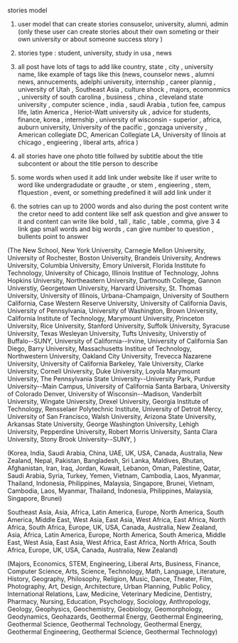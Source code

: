 stories model

1. user model that can create stories consuselor, university, alumni, admin (only these user can create stories about their own someting or their own university or about someone success story )

2. stories type : student, university, study in usa , news

3. all post have lots of tags to add like country, state , city , university name, like example of tags like this (news, counselor news , alumni news, annucements, adelphi university, internship , career plannig , university of Utah , Southeast Asia , culture shock , majors, ecomonmics , university of south carolina , business , china , cleveland state university , computer science , india , saudi Arabia , tution fee, campus life, latin America , Heriot-Watt university uk , advice for students, finance, korea , internship , university of wisconsin - superior , africa, auburn university, University of the pacific , gonzaga university , American collegiate DC, American Collegiate LA, University of llinois at chicago , engieering , liberal arts, africa )


4) all stories have one photo title follwed by subtitle about the title subcontent or about the title person to describe

5. some words when used it add link under website like if user write to word like undergradudate or graudte , or stem , engieering , stem, f1question , event, or something predefined it will add link under it

6. the sotries can up to 2000 words and also during the post content write the cretor need to add content like self ask question and give answer to it and content can write like bold , tall , italic , table , comma, give 3 4 link gap small words and big words , can give number to question , bullents point to answer


(The New School, New York University, Carnegie Mellon University, University of Rochester, Boston University, Brandeis University, Andrews University, Columbia University, Emory Universit, Florida Institute fo Technology, University of Chicago, Illinois Institue of Technology, Johns Hopkins University, Northeastern University, Dartmouth College, Gannon Universtiy, Georgetown University, Harvard University, St. Thomas University, University of Illinois, Urbana-Champaign, University of Southern California, Case Western Reserve University, University of California Davis, University of Pennsylvania, University of Washington, Brown University, California Institute of Technology, Marymount University, Princeton University, Rice University, Stanford University, Suffolk University, Syracuse University, Texas Wesleyan University, Tufts Univesity, Universtiy of Buffalo--SUNY, University of California--Irvine, University of California San Diego, Barry University, Massachusetts Institue of Technology, Northwestern University, Oakland City University, Trevecca Nazarene University, University of California Barkeley, Yale University, Clarke University, Cornell University, Duke University, Loyola Marymount University, The Pennsylvania State University--University Park, Purdue University--Main Campus, University of California Santa Barbara, University of Colorado Denver, University of Wisconsin--Madison, Vanderbilt University, Wingate University, Drexel University, Georgia Institute of Technology, Rensselaer Polytechnic Institute, University of Detroit Mercy, University of San Francisco, Walsh University, Arizona State University, Arkansas State University, George Washington University, Lehigh University, Pepperdine University, Robert Morris University, Santa Clara University, Stony Brook University--SUNY,
)


(Korea, India, Saudi Arabia, China, UAE, UK, USA, Canada, Australia, New Zealand, Nepal, Pakistan, Bangladesh, Sri Lanka, Maldives, Bhutan, Afghanistan, Iran, Iraq, Jordan, Kuwait, Lebanon, Oman, Palestine, Qatar, Saudi Arabia, Syria, Turkey, Yemen, Vietnam, Cambodia, Laos, Myanmar, Thailand, Indonesia, Philippines, Malaysia, Singapore, Brunei, Vietnam, Cambodia, Laos, Myanmar, Thailand, Indonesia, Philippines, Malaysia, Singapore, Brunei)

 Southeast Asia, Asia, Africa, Latin America, Europe, North America, South America, Middle East, West Asia, East Asia, West Africa, East Africa, North Africa, South Africa, Europe, UK, USA, Canada, Australia, New Zealand, Asia, Africa, Latin America, Europe, North America, South America, Middle East, West Asia, East Asia, West Africa, East Africa, North Africa, South Africa, Europe, UK, USA, Canada, Australia, New Zealand)




(Majors, Economics, STEM, Engineering, Liberal Arts, Business, Finance, Computer Science, Arts, Science, Technology, Math, Language, Literature, History, Geography, Philosophy, Religion, Music, Dance, Theater, Film, Photography, Art, Design, Architecture, Urban Planning, Public Policy, International Relations, Law, Medicine, Veterinary Medicine, Dentistry, Pharmacy, Nursing, Education, Psychology, Sociology, Anthropology, Geology, Geophysics, Geochemistry, Geobiology, Geomorphology, Geodynamics, Geohazards, Geothermal Energy, Geothermal Engineering, Geothermal Science, Geothermal Technology, Geothermal Energy, Geothermal Engineering, Geothermal Science, Geothermal Technology)
